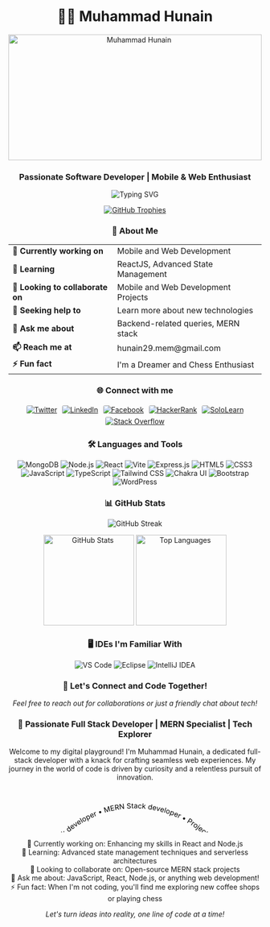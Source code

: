   <h1 align="center">👨‍💻 Muhammad Hunain</h1>
  <p align="center">
    <img src="https://res.cloudinary.com/dtsdaiqrp/image/upload/v1722670184/1684967781752_lwdwyj.jpg" alt="Muhammad Hunain" width="100%" height="250" style="object-fit: cover;" />
  </p>

  <h3 align="center">Passionate Software Developer | Mobile & Web Enthusiast</h3>

  <p align="center">
    <img src="https://readme-typing-svg.herokuapp.com?font=Fira+Code&size=24&pause=300&color=39FF14¢er=true&vCenter=true&width=435&lines=Hi+there!+I'm+Muhammad+Hunain;Full+Stack+Web+Developer;MERN+Stack+Enthusiast;Always+learning+new+things;Mobile+App+Developer;UI/UX+Designer;Cloud+Computing+Enthusiast" alt="Typing SVG" />
  </p>



  <p align="center">
    <a href="https://github.com/ryo-ma/github-profile-trophy">
      <img src="https://github-profile-trophy.vercel.app/?username=Muhammad-Hunain&theme=darkhub&no-frame=true&margin-w=15&margin-h=15&column=7" alt="GitHub Trophies" />
    </a>
  </p>

  <h3 align="center">🚀 About Me</h3>

  <table align="center">
    <tr>
      <td><strong>🔭 Currently working on</strong></td>
      <td>Mobile and Web Development</td>
    </tr>
    <tr>
      <td><strong>🌱 Learning</strong></td>
      <td>ReactJS, Advanced State Management</td>
    </tr>
    <tr>
      <td><strong>👯 Looking to collaborate on</strong></td>
      <td>Mobile and Web Development Projects</td>
    </tr>
    <tr>
      <td><strong>🤝 Seeking help to</strong></td>
      <td>Learn more about new technologies</td>
    </tr>
    <tr>
      <td><strong>💬 Ask me about</strong></td>
      <td>Backend-related queries, MERN stack</td>
    </tr>
    <tr>
      <td><strong>📫 Reach me at</strong></td>
      <td>hunain29.mem@gmail.com</td>
    </tr>
    <tr>
      <td><strong>⚡ Fun fact</strong></td>
      <td>I'm a Dreamer and Chess Enthusiast</td>
    </tr>
  </table>

  <h3 align="center">🌐 Connect with me</h3>
  <p align="center">
    <a href="https://twitter.com/Muhamma87640881" target="_blank"><img src="https://img.icons8.com/color/48/000000/twitter.png" style="background-color: rgba(255, 255, 255, 0.11); backdrop-filter: blur(1px); border-radius: 6px; padding: 3px;" alt="Twitter" /></a>
    <a href="https://www.linkedin.com/in/muhammad-hunain-0a025321a/" target="_blank"><img src="https://img.icons8.com/color/48/000000/linkedin.png" style="background-color: rgba(255, 255, 255, 0.11); backdrop-filter: blur(1px); border-radius: 6px; padding: 3px;" alt="LinkedIn" /></a>
    <a href="https://www.facebook.com/HunainIsmail.Memons" target="_blank"><img src="https://img.icons8.com/color/48/000000/facebook.png" style="background-color: rgba(255, 255, 255, 0.11); backdrop-filter: blur(1px); border-radius: 6px; padding: 3px;" alt="Facebook" /></a>
    <a href="https://www.hackerrank.com/hunain29_mem" target="_blank"><img src="https://img.icons8.com/external-tal-revivo-color-tal-revivo/48/000000/external-hackerrank-is-a-technology-company-that-focuses-on-competitive-programming-logo-color-tal-revivo.png" style="background-color: rgba(255, 255, 255, 0.11); backdrop-filter: blur(1px); border-radius: 6px; padding: 3px;" alt="HackerRank" /></a>
    <a href="https://www.sololearn.com/profile/24510843" target="_blank"><img src="https://img.icons8.com/color/48/000000/sololearn.png" style="background-color: rgba(255, 255, 255, 0.11); backdrop-filter: blur(1px); border-radius: 6px; padding: 3px;" alt="SoloLearn" /></a>
    <a href="https://stackoverflow.com/users/story/17804152?newreg=c60d95ca7f6044a5bdcb51681b74c846" target="_blank"><img src="https://img.icons8.com/color/48/000000/stackoverflow.png" style="background-color: rgba(255, 255, 255, 0.11); backdrop-filter: blur(1px); border-radius: 6px; padding: 3px;" alt="Stack Overflow" /></a>
  </p>

  <h3 align="center">🛠️ Languages and Tools</h3>
  <p align="center">
    <img src="https://img.icons8.com/color/48/000000/mongodb.png" alt="MongoDB" />
    <img src="https://img.icons8.com/color/48/000000/nodejs.png" alt="Node.js" />
    <img src="https://img.icons8.com/color/48/000000/react-native.png" alt="React" />
    <img src="https://img.icons8.com/color/48/000000/vite.png" alt="Vite" />
    <img src="https://img.icons8.com/color/48/000000/express.png" alt="Express.js" />
    <img src="https://img.icons8.com/color/48/000000/html-5.png" alt="HTML5" />
    <img src="https://img.icons8.com/color/48/000000/css3.png" alt="CSS3" />
    <img src="https://img.icons8.com/color/48/000000/javascript.png" alt="JavaScript" />
    <img src="https://img.icons8.com/color/48/000000/typescript.png" alt="TypeScript" />
    <img src="https://img.icons8.com/color/48/000000/tailwindcss.png" alt="Tailwind CSS" />
    <img src="https://img.icons8.com/color/48/000000/chakra-ui.png" alt="Chakra UI" />
    <img src="https://img.icons8.com/color/48/000000/bootstrap.png" alt="Bootstrap" />
    <img src="https://img.icons8.com/color/48/000000/wordpress.png" alt="WordPress" />
  </p>

  <h3 align="center">📊 GitHub Stats</h3>
  <p align="center">
    <img src="https://github-readme-streak-stats.herokuapp.com/?user=Muhammad-Hunain&theme=radical&hide_border=true&border_radius=10" alt="GitHub Streak" />
  </p>
  <p align="center">
    <img height="180em" src="https://github-readme-stats.vercel.app/api?username=Muhammad-Hunain&theme=radical&show_icons=true&hide_border=true&border_radius=10" alt="GitHub Stats" />
    <img height="180em" src="https://github-readme-stats-eight-theta.vercel.app/api/top-langs/?username=Muhammad-Hunain&layout=compact&langs_count=8&theme=radical&hide_border=true&border_radius=10" alt="Top Languages" />
  </p>

  <h3 align="center">🖥️ IDEs I'm Familiar With</h3>
  <p align="center">
    <img alt="VS Code" src="https://img.shields.io/badge/Visual_Studio_Code-0078D4?style=for-the-badge&logo=visual%20studio%20code&logoColor=white"/>
    <img alt="Eclipse" src="https://img.shields.io/badge/Eclipse-2C2255?style=for-the-badge&logo=eclipse&logoColor=white"/>
    <img alt="IntelliJ IDEA" src="https://img.shields.io/badge/IntelliJ_IDEA-000000.svg?style=for-the-badge&logo=intellij-idea&logoColor=white"/>
  </p>

  <h3 align="center">🎯 Let's Connect and Code Together!</h3>
  <p align="center">
    <i>Feel free to reach out for collaborations or just a friendly chat about tech!</i>
  </p>

  <h3 align="center">🚀 Passionate Full Stack Developer | MERN Specialist | Tech Explorer</h3>

  <p align="center">
    Welcome to my digital playground! I'm Muhammad Hunain, a dedicated full-stack developer with a knack for crafting seamless web experiences. My journey in the world of code is driven by curiosity and a relentless pursuit of innovation.

  <svg viewBox="0 0 500 100" xmlns="http://www.w3.org/2000/svg">
    <path id="curve" fill="transparent" d="M73.2,148.6c4-6.1,65.5-96.8,178.6-95.6c111.3,1.2,170.8,90.3,175.1,97" />
    <text width="500">
      <textPath alignment-baseline="top" xlink:href="#curve">
        Full stack developer • MERN Stack developer • Project Management • AI chatbot development enthusiast • AI prompt engineer enthusiast • and much more
      </textPath>
    </text>
  </svg></p>

  <p align="center">
    🔭 Currently working on: Enhancing my skills in React and Node.js<br>
    🌱 Learning: Advanced state management techniques and serverless architectures<br>
    👯 Looking to collaborate on: Open-source MERN stack projects<br>
    💬 Ask me about: JavaScript, React, Node.js, or anything web development!<br>
    ⚡ Fun fact: When I'm not coding, you'll find me exploring new coffee shops or playing chess
  </p>

  <p align="center">
    <i>Let's turn ideas into reality, one line of code at a time!</i>
  </p>
